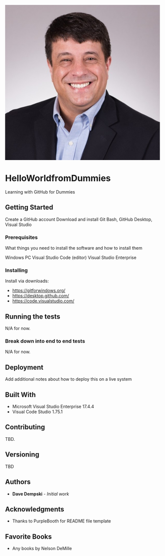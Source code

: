 ![headshot](DRD%20Headshot.jpg)

# HelloWorldfromDummies
Learning with GitHub for Dummies

## Getting Started

Create a GitHub account
Download and install Git Bash, GitHub Desktop, Visual Studio

### Prerequisites

What things you need to install the software and how to install them

Windows PC
Visual Studio Code (editor)
Visual Studio Enterprise

### Installing

Install via downloads:
* https://gitforwindows.org/
* https://desktop.github.com/
* https://code.visualstudio.com/


## Running the tests

N/A for now.

### Break down into end to end tests

N/A for now.


## Deployment

Add additional notes about how to deploy this on a live system

## Built With

* Microsoft Visual Studio Enterprise 17.4.4
* Visual Code Studio 1.75.1

## Contributing

TBD.

## Versioning

TBD

## Authors

* **Dave Dempski** - *Initial work* 


## Acknowledgments

* Thanks to PurpleBooth for README file template

## Favorite Books

* Any books by Nelson DeMille
